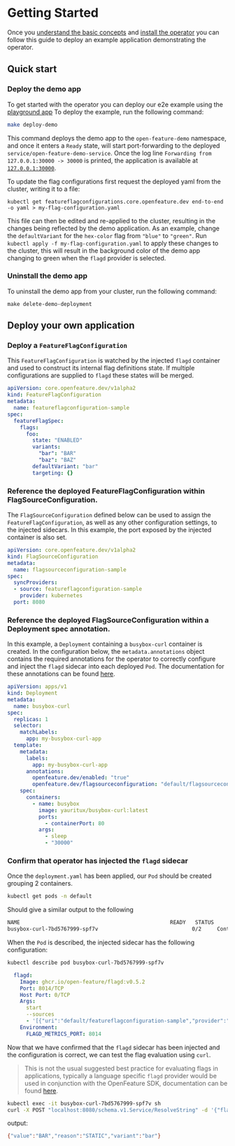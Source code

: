 # Getting Started

Once you [understand the basic concepts](./concepts.md) and [install the operator](./installation.md) you can follow this guide to deploy an example application demonstrating the operator.

## Quick start

### Deploy the demo app

To get started with the operator you can deploy our e2e example using the [playground app](https://github.com/open-feature/playground)
To deploy the example, run the following command:
```sh
make deploy-demo
```
This command deploys the demo app to the `open-feature-demo` namespace, and once it enters a `Ready` state, will start port-forwarding to the deployed `service/open-feature-demo-service`. Once the log line `Forwarding from 127.0.0.1:30000 -> 30000` is printed, the application is available at [`127.0.0.1:30000`](127.0.0.1:30000). 

To update the flag configurations first request the deployed yaml from the cluster, writing it to a file:
```
kubectl get featureflagconfigurations.core.openfeature.dev end-to-end -o yaml > my-flag-configuration.yaml
```
This file can then be edited and re-applied to the cluster, resulting in the changes being reflected by the demo application. As an example, change the `defaultVariant` for the `hex-color` flag from `"blue"` to `"green"`. 
Run `kubectl apply -f my-flag-configuration.yaml` to apply these changes to the cluster, this will result in the background color of the demo app changing to green when the `flagd` provider is selected.

### Uninstall the demo app

To uninstall the demo app from your cluster, run the following command:
```
make delete-demo-deployment
```

## Deploy your own application

### Deploy a `FeatureFlagConfiguration`

This `FeatureFlagConfiguration` is watched by the injected `flagd` container and used to construct its internal flag definitions state. If multiple configurations are supplied to `flagd` these states will be merged.

```yaml
apiVersion: core.openfeature.dev/v1alpha2
kind: FeatureFlagConfiguration
metadata:
  name: featureflagconfiguration-sample
spec:
  featureFlagSpec:
    flags:
      foo:
        state: "ENABLED"
        variants:
          "bar": "BAR"
          "baz": "BAZ"
        defaultVariant: "bar"
        targeting: {}
```

### Reference the deployed FeatureFlagConfiguration within FlagSourceConfiguration.

The `FlagSourceConfiguration` defined below can be used to assign the `FeatureFlagConfiguration`, as well as any other configuration settings, to the injected sidecars. In this example, the port exposed by the injected container is also set.

```yaml
apiVersion: core.openfeature.dev/v1alpha2
kind: FlagSourceConfiguration
metadata:
  name: flagsourceconfiguration-sample
spec:
  syncProviders:
  - source: featureflagconfiguration-sample
    provider: kubernetes
  port: 8080
```

### Reference the deployed FlagSourceConfiguration within a Deployment spec annotation.

In this example, a `Deployment` containing a `busybox-curl` container is created. In the configuration below, the `metadata.annotations` object contains the required annotations for the operator to correctly configure and inject the `flagd` sidecar into each deployed `Pod`. The documentation for these annotations can be found [here](./annotations.md).

```yaml
apiVersion: apps/v1
kind: Deployment
metadata:
  name: busybox-curl
spec:
  replicas: 1
  selector:
    matchLabels:
      app: my-busybox-curl-app
  template:
    metadata:
      labels:
        app: my-busybox-curl-app
      annotations:
        openfeature.dev/enabled: "true"
        openfeature.dev/flagsourceconfiguration: "default/flagsourceconfiguration-sample"
    spec:
      containers:
        - name: busybox
          image: yauritux/busybox-curl:latest
          ports:
            - containerPort: 80
          args:
            - sleep
            - "30000"
```

### Confirm that operator has injected the `flagd` sidecar

Once the `deployment.yaml` has been applied, our `Pod` should be created grouping 2 containers.
```sh
kubectl get pods -n default
```
Should give a similar output to the following
```sh
NAME                                                READY   STATUS              RESTARTS   AGE
busybox-curl-7bd5767999-spf7v                              0/2     ContainerCreating   0          2s
```
When the `Pod` is described, the injected sidecar has the following configuration:
```sh
kubectl describe pod busybox-curl-7bd5767999-spf7v
```
```yaml
  flagd:
    Image: ghcr.io/open-feature/flagd:v0.5.2
    Port: 8014/TCP
    Host Port: 0/TCP
    Args:
      start
      --sources
      - '[{"uri":"default/featureflagconfiguration-sample","provider":"kubernetes"}]'
    Environment:
      FLAGD_METRICS_PORT: 8014
```

Now that we have confirmed that the `flagd` sidecar has been injected and the configuration is correct, we can test the flag evaluation using `curl`.

> This is not the usual suggested best practice for evaluating flags in applications, typically a language specific `flagd` provider would be used in conjunction with the OpenFeature SDK, documentation can be found [here](https://github.com/open-feature/flagd/blob/main/docs/usage/flagd_providers.md).

```sh
kubectl exec -it busybox-curl-7bd5767999-spf7v sh
curl -X POST "localhost:8080/schema.v1.Service/ResolveString" -d '{"flagKey":"foo","context":{}}' -H "Content-Type: application/json"
```
output:
```sh
{"value":"BAR","reason":"STATIC","variant":"bar"}
```
